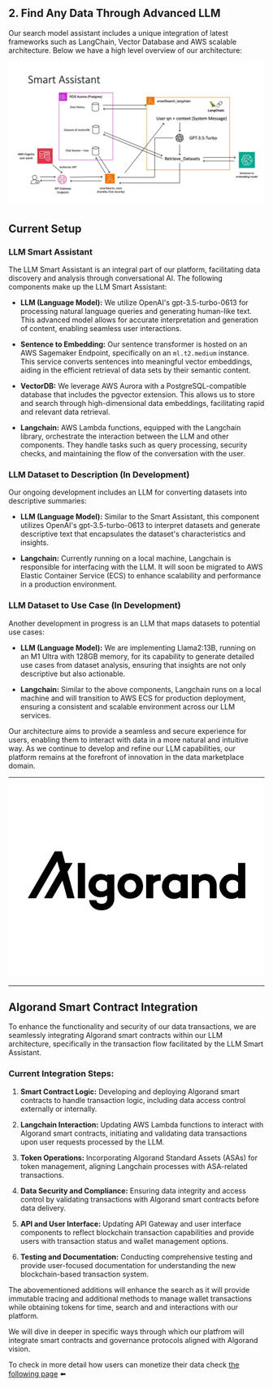 ## 2. Find Any Data Through Advanced LLM

Our search model assistant includes a unique integration of latest frameworks such as LangChain, Vector Database and AWS scalable architecture. Below we have a high level overview of our architecture:

![Alt text](<Assets/Smart Assistant Architecture.jpg>)

## Current Setup

### LLM Smart Assistant

The LLM Smart Assistant is an integral part of our platform, facilitating data discovery and analysis through conversational AI. The following components make up the LLM Smart Assistant:

- **LLM (Language Model):** We utilize OpenAI's gpt-3.5-turbo-0613 for processing natural language queries and generating human-like text. This advanced model allows for accurate interpretation and generation of content, enabling seamless user interactions.

- **Sentence to Embedding:** Our sentence transformer is hosted on an AWS Sagemaker Endpoint, specifically on an `ml.t2.medium` instance. This service converts sentences into meaningful vector embeddings, aiding in the efficient retrieval of data sets by their semantic content.

- **VectorDB:** We leverage AWS Aurora with a PostgreSQL-compatible database that includes the pgvector extension. This allows us to store and search through high-dimensional data embeddings, facilitating rapid and relevant data retrieval.

- **Langchain:** AWS Lambda functions, equipped with the Langchain library, orchestrate the interaction between the LLM and other components. They handle tasks such as query processing, security checks, and maintaining the flow of the conversation with the user.

### LLM Dataset to Description (In Development)

Our ongoing development includes an LLM for converting datasets into descriptive summaries:

- **LLM (Language Model):** Similar to the Smart Assistant, this component utilizes OpenAI's gpt-3.5-turbo-0613 to interpret datasets and generate descriptive text that encapsulates the dataset's characteristics and insights.

- **Langchain:** Currently running on a local machine, Langchain is responsible for interfacing with the LLM. It will soon be migrated to AWS Elastic Container Service (ECS) to enhance scalability and performance in a production environment.

### LLM Dataset to Use Case (In Development)

Another development in progress is an LLM that maps datasets to potential use cases:

- **LLM (Language Model):** We are implementing Llama2:13B, running on an M1 Ultra with 128GB memory, for its capability to generate detailed use cases from dataset analysis, ensuring that insights are not only descriptive but also actionable.

- **Langchain:** Similar to the above components, Langchain runs on a local machine and will transition to AWS ECS for production deployment, ensuring a consistent and scalable environment across our LLM services.

Our architecture aims to provide a seamless and secure experience for users, enabling them to interact with data in a more natural and intuitive way. As we continue to develop and refine our LLM capabilities, our platform remains at the forefront of innovation in the data marketplace domain.

---

![Alt text](Assets/Algorand_Inc_Logo.jpg)

---
## Algorand Smart Contract Integration

To enhance the functionality and security of our data transactions, we are seamlessly integrating Algorand smart contracts within our LLM architecture, specifically in the transaction flow facilitated by the LLM Smart Assistant.

### Current Integration Steps:

1. **Smart Contract Logic:** Developing and deploying Algorand smart contracts to handle transaction logic, including data access control externally or internally.

2. **Langchain Interaction:** Updating AWS Lambda functions to interact with Algorand smart contracts, initiating and validating data transactions upon user requests processed by the LLM.

3. **Token Operations:** Incorporating Algorand Standard Assets (ASAs) for token management, aligning Langchain processes with ASA-related transactions.

4. **Data Security and Compliance:** Ensuring data integrity and access control by validating transactions with Algorand smart contracts before data delivery.

5. **API and User Interface:** Updating API Gateway and user interface components to reflect blockchain transaction capabilities and provide users with transaction status and wallet management options.

6. **Testing and Documentation:** Conducting comprehensive testing and provide user-focused documentation for understanding the new blockchain-based transaction system.

The abovementioned additions will enhance the search as it will provide immutable tracing and additional methods to manage wallet transactions while obtaining tokens for time, search and and interactions with our platform. 

We will dive in deeper in specific ways through which our platfrom will integrate smart contracts and governance protocols aligned with Algorand vision.

To check in more detail how users can monetize their data check [the following page](3-MonetizeData.md) ⬅️

